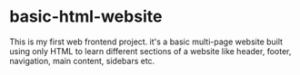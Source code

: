 # basic-html-website
This is my first web frontend project. it's a basic multi-page website built using only HTML to learn different sections of a website like header, footer, navigation, main content, sidebars etc.
